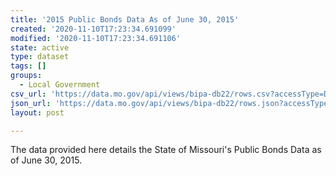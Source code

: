 ```yaml
---
title: '2015 Public Bonds Data As of June 30, 2015'
created: '2020-11-10T17:23:34.691099'
modified: '2020-11-10T17:23:34.691106'
state: active
type: dataset
tags: []
groups:
  - Local Government
csv_url: 'https://data.mo.gov/api/views/bipa-db22/rows.csv?accessType=DOWNLOAD'
json_url: 'https://data.mo.gov/api/views/bipa-db22/rows.json?accessType=DOWNLOAD'
layout: post

---
```

The data provided here details the State of Missouri's Public Bonds Data as of June 30, 2015.
